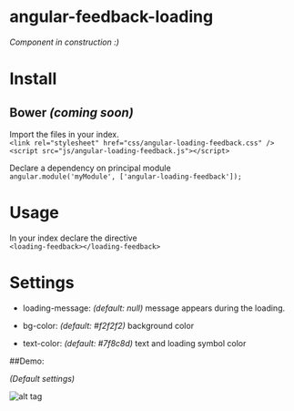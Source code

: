 # angular-feedback-loading

 *Component in construction :)*

# Install

## Bower _(coming soon)_

Import the files in your index.  
```<link rel="stylesheet" href="css/angular-loading-feedback.css" />```  
```<script src="js/angular-loading-feedback.js"></script>```  

Declare a dependency on principal module  
```angular.module('myModule', ['angular-loading-feedback']);```

# Usage
In your index declare the directive  
```<loading-feedback></loading-feedback>```

# Settings

* loading-message: _(default: null)_ message appears during the loading.  
 
* bg-color: _(default: #f2f2f2)_ background color

* text-color: _(default: #7f8c8d)_ text and loading symbol color

##Demo:

_(Default settings)_

![alt tag](http://i.giphy.com/26AHEJJBoYHmPaQGA.gif)
